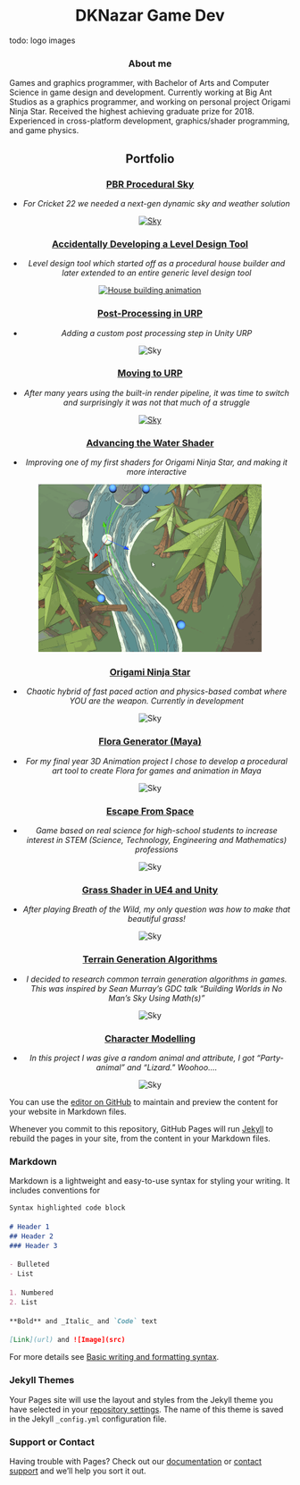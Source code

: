 <h1 align="center"> DKNazar Game Dev </h1>

todo: logo images

<h3 align="center"> About me </h3>

Games and graphics programmer, with Bachelor of Arts and Computer Science in game design and development. Currently working at Big Ant Studios as a graphics programmer, and working on personal project Origami Ninja Star. Received the highest achieving graduate prize for 2018. Experienced in cross-platform development, graphics/shader programming, and game physics.

<h2 align="center"> Portfolio </h2>

<div align="center">
  
  <h3><a href="procedural-sky"> PBR Procedural Sky </a> </h3>
  <ul>
  <li><em>For Cricket 22 we needed a next-gen dynamic sky and weather solution</em></li>
  </ul>
  <a href="procedural-sky"><img width="800" src="/images/cloud-1.png" alt="Sky"></a>

  
  <h3><a href="level-design-tool-1"> Accidentally Developing a Level Design Tool </a> </h3>
  <ul>
  <li><em>Level design tool which started off as a procedural house builder and later extended to an entire generic level design tool</em></li>
  </ul>
  
  <a href="level-design-tool-1"><img width="70%" src="/images/HouseAnimBuild.gif" alt="House building animation"></a>

  
  <h3><a href="post-processing-urp">Post-Processing in URP </a> </h3>
  <ul>
  <li><em>Adding a custom post processing step in Unity URP</em></li>
  </ul>

  <img width="800" href="post-processing-urp" src="https://user-images.githubusercontent.com/9927690/175769991-b1a08428-98b9-444b-adc9-80b0b6773fa9.png" alt="Sky">

  
  <h3><a href="moving-to-urp"> Moving to URP </a> </h3>
  <ul>
  <li><em>After many years using the built-in render pipeline, it was time to switch and surprisingly it was not that much of a struggle</em></li>
  </ul>

  <a href="post-processing-urp"><img width="50%" src="https://user-images.githubusercontent.com/9927690/175769991-b1a08428-98b9-444b-adc9-80b0b6773fa9.png" alt="Sky"></a>

  
  <h3><a href="advancing-water-shader"> Advancing the Water Shader </a> </h3>
  <ul>
  <li><em>Improving one of my first shaders for Origami Ninja Star, and making it more interactive</em></li>
  </ul>

  <img width="400" src="/images/WaterEditor.gif" alt="Water editor">

  
  <h3><a href="origami-ninja-star"> Origami Ninja Star </a> </h3>
  <ul>
  <li><em>Chaotic hybrid of fast paced action and physics-based combat where YOU are the weapon. Currently in development</em></li>
  </ul>

  <img width="400" src="https://user-images.githubusercontent.com/9927690/175769991-b1a08428-98b9-444b-adc9-80b0b6773fa9.png" alt="Sky">

  
  <h3><a href="flora-generator">Flora Generator (Maya) </a> </h3>
  <ul>
  <li><em>For my final year 3D Animation project I chose to develop a procedural art tool to create Flora for games and animation in Maya</em></li>
  </ul>

  <img width="400" src="https://user-images.githubusercontent.com/9927690/175769991-b1a08428-98b9-444b-adc9-80b0b6773fa9.png" alt="Sky">
  
  
  <h3><a href="escape-from-space">Escape From Space </a> </h3>
  <ul>
  <li><em>Game based on real science for high-school students to increase interest in STEM (Science, Technology, Engineering and Mathematics) professions</em></li>
  </ul>

  <img width="400" src="https://user-images.githubusercontent.com/9927690/175769991-b1a08428-98b9-444b-adc9-80b0b6773fa9.png" alt="Sky">
  
  
  <h3><a href="grass-shader-UE4-Unity">Grass Shader in UE4 and Unity </a> </h3>
  <ul>
  <li><em>After playing Breath of the Wild, my only question was how to make that beautiful grass!</em></li>
  </ul>

  <img width="400" src="https://user-images.githubusercontent.com/9927690/175769991-b1a08428-98b9-444b-adc9-80b0b6773fa9.png" alt="Sky">

  
  <h3><a href="terrain-generation-algorithms">Terrain Generation Algorithms </a> </h3>
  <ul>
  <li><em>I decided to research common terrain generation algorithms in games. This was inspired by Sean Murray’s GDC talk “Building Worlds in No Man’s Sky Using Math(s)”</em></li>
  </ul>

  <img width="400" src="https://user-images.githubusercontent.com/9927690/175769991-b1a08428-98b9-444b-adc9-80b0b6773fa9.png" alt="Sky">
  
  
  <h3><a href="character-modelling">Character Modelling </a> </h3>
  <ul>
  <li><em>In this project I was give a random animal and attribute, I got “Party-animal” and “Lizard." Woohoo....</em></li>
  </ul>

  <img width="400" src="https://user-images.githubusercontent.com/9927690/175769991-b1a08428-98b9-444b-adc9-80b0b6773fa9.png" alt="Sky">
</div>
 
You can use the [editor on GitHub](https://github.com/DKNazar/dknazar.github.io/edit/main/index.md) to maintain and preview the content for your website in Markdown files.

Whenever you commit to this repository, GitHub Pages will run [Jekyll](https://jekyllrb.com/) to rebuild the pages in your site, from the content in your Markdown files.

### Markdown

Markdown is a lightweight and easy-to-use syntax for styling your writing. It includes conventions for

```markdown
Syntax highlighted code block

# Header 1
## Header 2
### Header 3

- Bulleted
- List

1. Numbered
2. List

**Bold** and _Italic_ and `Code` text

[Link](url) and ![Image](src)
```

For more details see [Basic writing and formatting syntax](https://docs.github.com/en/github/writing-on-github/getting-started-with-writing-and-formatting-on-github/basic-writing-and-formatting-syntax).

### Jekyll Themes

Your Pages site will use the layout and styles from the Jekyll theme you have selected in your [repository settings](https://github.com/DKNazar/dknazar.github.io/settings/pages). The name of this theme is saved in the Jekyll `_config.yml` configuration file.

### Support or Contact

Having trouble with Pages? Check out our [documentation](https://docs.github.com/categories/github-pages-basics/) or [contact support](https://support.github.com/contact) and we’ll help you sort it out.
